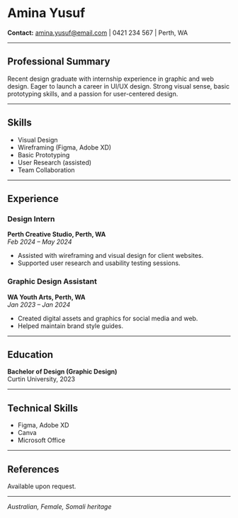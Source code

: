 # Amina Yusuf

**Contact:** amina.yusuf@email.com | 0421 234 567 | Perth, WA

---

## Professional Summary

Recent design graduate with internship experience in graphic and web design. Eager to launch a career in UI/UX design. Strong visual sense, basic prototyping skills, and a passion for user-centered design.

---

## Skills

- Visual Design
- Wireframing (Figma, Adobe XD)
- Basic Prototyping
- User Research (assisted)
- Team Collaboration

---

## Experience

### Design Intern

**Perth Creative Studio, Perth, WA**  
_Feb 2024 – May 2024_

- Assisted with wireframing and visual design for client websites.
- Supported user research and usability testing sessions.

### Graphic Design Assistant

**WA Youth Arts, Perth, WA**  
_Jan 2023 – Jan 2024_

- Created digital assets and graphics for social media and web.
- Helped maintain brand style guides.

---

## Education

**Bachelor of Design (Graphic Design)**  
Curtin University, 2023

---

## Technical Skills

- Figma, Adobe XD
- Canva
- Microsoft Office

---

## References

Available upon request.

---

_Australian, Female, Somali heritage_
